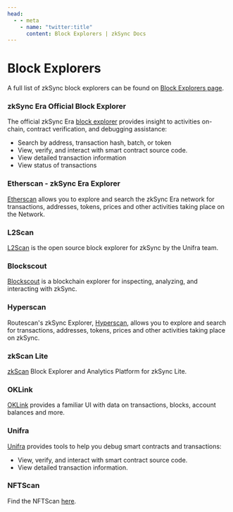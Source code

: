 ```yaml
---
head:
  - - meta
    - name: "twitter:title"
      content: Block Explorers | zkSync Docs
---
```


# Block Explorers

A full list of zkSync block explorers can be found on [Block Explorers page](https://zksync.io/explore#explorers).

### zkSync Era Official Block Explorer

The official zkSync Era [block explorer](https://explorer.zksync.io/) provides insight to activities on-chain, contract verification, and debugging assistance:

- Search by address, transaction hash, batch, or token
- View, verify, and interact with smart contract source code.
- View detailed transaction information
- View status of transactions

### Etherscan - zkSync Era Explorer

[Etherscan](https://era.zksync.network/) allows you to explore and search the zkSync Era network for transactions, addresses, tokens, prices and other activities taking place on the Network.

### L2Scan

[L2Scan](https://zksync-era.l2scan.co/) is the open source block explorer for zkSync by the Unifra team.

### Blockscout

[Blockscout](https://zksync.blockscout.com/) is a blockchain explorer for inspecting, analyzing, and interacting with zkSync.

### Hyperscan

Routescan's zkSync Explorer, [Hyperscan](https://hyperscan.xyz/), allows you to explore and search for transactions, addresses, tokens, prices and other activities taking place on zkSync.

### zkScan Lite

[zkScan](https://zkscan.io/) Block Explorer and Analytics Platform for zkSync Lite.

### OKLink

[OKLink](https://www.oklink.com/zksync) provides a familiar UI with data on transactions, blocks, account balances and more.

### Unifra

[Unifra](https://zksync-era.unifra.xyz/) provides tools to help you debug smart contracts and transactions:

- View, verify, and interact with smart contract source code.
- View detailed transaction information.

### NFTScan

Find the NFTScan [here](https://zksync.nftscan.com/).
